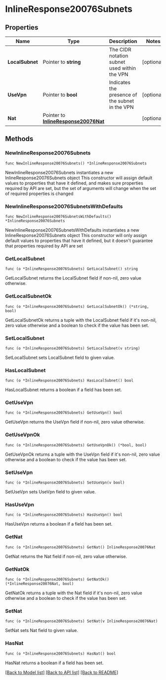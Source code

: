 # InlineResponse20076Subnets

## Properties

Name | Type | Description | Notes
------------ | ------------- | ------------- | -------------
**LocalSubnet** | Pointer to **string** | The CIDR notation subnet used within the VPN | [optional] 
**UseVpn** | Pointer to **bool** | Indicates the presence of the subnet in the VPN | [optional] 
**Nat** | Pointer to [**InlineResponse20076Nat**](InlineResponse20076Nat.md) |  | [optional] 

## Methods

### NewInlineResponse20076Subnets

`func NewInlineResponse20076Subnets() *InlineResponse20076Subnets`

NewInlineResponse20076Subnets instantiates a new InlineResponse20076Subnets object
This constructor will assign default values to properties that have it defined,
and makes sure properties required by API are set, but the set of arguments
will change when the set of required properties is changed

### NewInlineResponse20076SubnetsWithDefaults

`func NewInlineResponse20076SubnetsWithDefaults() *InlineResponse20076Subnets`

NewInlineResponse20076SubnetsWithDefaults instantiates a new InlineResponse20076Subnets object
This constructor will only assign default values to properties that have it defined,
but it doesn't guarantee that properties required by API are set

### GetLocalSubnet

`func (o *InlineResponse20076Subnets) GetLocalSubnet() string`

GetLocalSubnet returns the LocalSubnet field if non-nil, zero value otherwise.

### GetLocalSubnetOk

`func (o *InlineResponse20076Subnets) GetLocalSubnetOk() (*string, bool)`

GetLocalSubnetOk returns a tuple with the LocalSubnet field if it's non-nil, zero value otherwise
and a boolean to check if the value has been set.

### SetLocalSubnet

`func (o *InlineResponse20076Subnets) SetLocalSubnet(v string)`

SetLocalSubnet sets LocalSubnet field to given value.

### HasLocalSubnet

`func (o *InlineResponse20076Subnets) HasLocalSubnet() bool`

HasLocalSubnet returns a boolean if a field has been set.

### GetUseVpn

`func (o *InlineResponse20076Subnets) GetUseVpn() bool`

GetUseVpn returns the UseVpn field if non-nil, zero value otherwise.

### GetUseVpnOk

`func (o *InlineResponse20076Subnets) GetUseVpnOk() (*bool, bool)`

GetUseVpnOk returns a tuple with the UseVpn field if it's non-nil, zero value otherwise
and a boolean to check if the value has been set.

### SetUseVpn

`func (o *InlineResponse20076Subnets) SetUseVpn(v bool)`

SetUseVpn sets UseVpn field to given value.

### HasUseVpn

`func (o *InlineResponse20076Subnets) HasUseVpn() bool`

HasUseVpn returns a boolean if a field has been set.

### GetNat

`func (o *InlineResponse20076Subnets) GetNat() InlineResponse20076Nat`

GetNat returns the Nat field if non-nil, zero value otherwise.

### GetNatOk

`func (o *InlineResponse20076Subnets) GetNatOk() (*InlineResponse20076Nat, bool)`

GetNatOk returns a tuple with the Nat field if it's non-nil, zero value otherwise
and a boolean to check if the value has been set.

### SetNat

`func (o *InlineResponse20076Subnets) SetNat(v InlineResponse20076Nat)`

SetNat sets Nat field to given value.

### HasNat

`func (o *InlineResponse20076Subnets) HasNat() bool`

HasNat returns a boolean if a field has been set.


[[Back to Model list]](../README.md#documentation-for-models) [[Back to API list]](../README.md#documentation-for-api-endpoints) [[Back to README]](../README.md)


